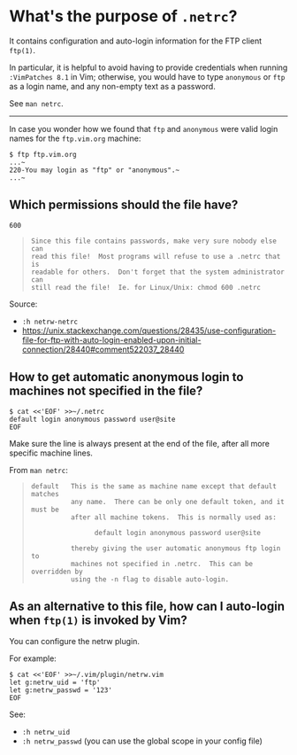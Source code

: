 # What's the purpose of `.netrc`?

It contains configuration and auto-login information for the FTP client `ftp(1)`.

In particular, it is helpful to avoid having to provide credentials when running
`:VimPatches 8.1` in Vim; otherwise, you would have to type `anonymous` or `ftp`
as a login name, and any non-empty text as a password.

See `man netrc`.

---

In case  you wonder  how we found  that `ftp` and  `anonymous` were  valid login
names for the `ftp.vim.org` machine:

    $ ftp ftp.vim.org
    ...~
    220-You may login as "ftp" or "anonymous".~
    ...~

## Which permissions should the file have?

`600`

>     Since this file contains passwords, make very sure nobody else can
>     read this file!  Most programs will refuse to use a .netrc that is
>     readable for others.  Don't forget that the system administrator can
>     still read the file!  Ie. for Linux/Unix: chmod 600 .netrc

Source:

- `:h netrw-netrc`
- <https://unix.stackexchange.com/questions/28435/use-configuration-file-for-ftp-with-auto-login-enabled-upon-initial-connection/28440#comment522037_28440>

## How to get automatic anonymous login to machines not specified in the file?

    $ cat <<'EOF' >>~/.netrc
    default login anonymous password user@site
    EOF

Make sure  the line is  always present at  the end of  the file, after  all more
specific machine lines.

From `man netrc`:

>     default   This is the same as machine name except that default matches
>               any name.  There can be only one default token, and it must be
>               after all machine tokens.  This is normally used as:
>
>                     default login anonymous password user@site
>
>               thereby giving the user automatic anonymous ftp login to
>               machines not specified in .netrc.  This can be overridden by
>               using the -n flag to disable auto-login.

## As an alternative to this file, how can I auto-login when `ftp(1)` is invoked by Vim?

You can configure the netrw plugin.

For example:

    $ cat <<'EOF' >>~/.vim/plugin/netrw.vim
    let g:netrw_uid = 'ftp'
    let g:netrw_passwd = '123'
    EOF

See:

   - `:h netrw_uid`
   - `:h netrw_passwd` (you can use the global scope in your config file)

